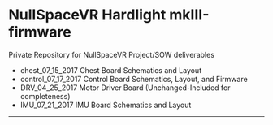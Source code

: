 # NullSpaceVR Hardlight mkIII-firmware

Private Repository for NullSpaceVR Project/SOW deliverables

* chest_07_15_2017    Chest Board Schematics and Layout
* control_07_17_2017  Control Board Schematics, Layout, and Firmware
* DRV_04_25_2017      Motor Driver Board (Unchanged-Included for completeness)
* IMU_07_21_2017      IMU Board Schematics and Layout

-------------------------------------------------------------------------------------------
